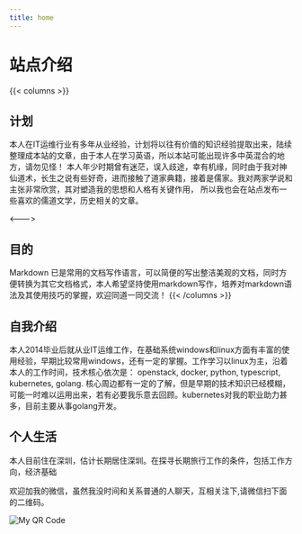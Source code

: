 ```yaml
---
title: home
---
```


# 站点介绍

{{< columns >}}
## 计划

本人在IT运维行业有多年从业经验，计划将以往有价值的知识经验提取出来，陆续整理成本站的文章，由于本人在学习英语，所以本站可能出现许多中英混合的地方，请勿见怪！
本人年少时期曾有迷茫，误入歧途，幸有机缘，同时由于我对神仙道术，长生之说有些好奇，进而接触了道家典籍，接着是儒家。我对两家学说和主张非常欣赏，其对塑造我的思想和人格有关键作用，
所以我也会在站点发布一些喜欢的儒道文学，历史相关的文章。

<--->

## 目的

Markdown 已是常用的文档写作语言，可以简便的写出整洁美观的文档，同时方便转换为其它文档格式，本人希望坚持使用markdown写作，培养对markdown语法及其使用技巧的掌握，欢迎同道一同交流！
{{< /columns >}}


## 自我介绍

本人2014毕业后就从业IT运维工作，在基础系统windows和linux方面有丰富的使用经验，早期比较常用windows，还有一定的掌握。工作学习以linux为主，沿着本人的工作时间，技术核心依次是：
openstack, docker, python, typescript, kubernetes, golang. 核心周边都有一定的了解，但是早期的技术知识已经模糊，可能一时难以运用出来，若有必要我乐意去回顾。kubernetes对我的职业助力甚多，目前主要从事golang开发。


## 个人生活

本人目前住在深圳，估计长期居住深圳。在探寻长期旅行工作的条件，包括工作方向，经济基础

欢迎加我的微信，虽然我没时间和关系普通的人聊天，互相关注下,请微信扫下面的二维码。

![My QR Code](picture/WeChat_code.jpg)